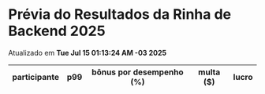 # Prévia do Resultados da Rinha de Backend 2025
Atualizado em **Tue Jul 15 01:13:24 AM -03 2025**


| participante | p99 | bônus por desempenho (%) | multa ($) | lucro |
| -- | -- | -- | -- | -- |

